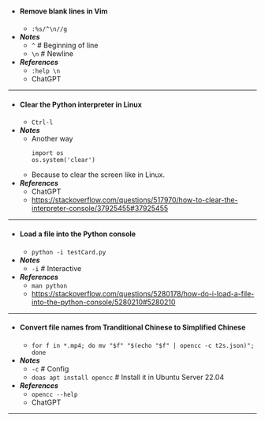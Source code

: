 - #### Remove blank lines in Vim
    - `:%s/^\n//g`
- ***Notes***
    - `^` # Beginning of line
    - `\n` # Newline
- ***References***
    - `:help \n`
    - ChatGPT
- ---
- #### Clear the Python interpreter in Linux
    - `Ctrl-l`
- ***Notes***
    - Another way
      ```
      import os
      os.system('clear')
      ```
    - Because to clear the screen like in Linux.
- ***References***
    - ChatGPT
    - https://stackoverflow.com/questions/517970/how-to-clear-the-interpreter-console/37925455#37925455
- ---
- #### Load a file into the Python console
    - `python -i testCard.py`
- ***Notes***
    - `-i` # Interactive
- ***References***
    - `man python`
    - https://stackoverflow.com/questions/5280178/how-do-i-load-a-file-into-the-python-console/5280210#5280210
- ---
- #### Convert file names from Tranditional Chinese to Simplified Chinese
    - `for f in *.mp4; do mv "$f" "$(echo "$f" | opencc -c t2s.json)"; done`
- ***Notes***
    - `-c` # Config
    - `doas apt install opencc` # Install it in Ubuntu Server 22.04
- ***References***
    - `opencc --help`
    - ChatGPT
- ---
